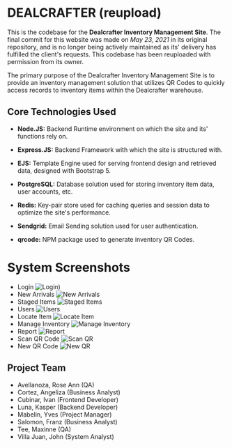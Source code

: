 # DEALCRAFTER (reupload)

This is the codebase for the **Dealcrafter Inventory Management Site**. The final commit for this website was made on _May 23, 2021_ in its original repository, and is no longer being actively maintained as its' delivery has fulfilled the client's requests. This codebase has been reuploaded with permission from its owner.

The primary purpose of the Dealcrafter Inventory Management Site is to provide an inventory management solution that utilizes QR Codes to quickly access records to inventory items within the Dealcrafter warehouse.

## Core Technologies Used

- **Node.JS:** Backend Runtime environment on which the site and its' functions rely on.
- **Express.JS:** Backend Framework with which the site is structured with.
- **EJS:** Template Engine used for serving frontend design and retrieved data, designed with Bootstrap 5.
- **PostgreSQL:** Database solution used for storing inventory item data, user accounts, etc.
- **Redis:** Key-pair store used for caching queries and session data to optimize the site's performance.
- **Sendgrid:** Email Sending solution used for user authentication.

- **qrcode:** NPM package used to generate inventory QR Codes.

# System Screenshots

- Login
  ![Login](https://res.cloudinary.com/dy9kcczqb/image/upload/v1632105056/portfolio-dealcrafterIMAGES/ejaylogin_rnowvv.png))
- New Arrivals
  ![New Arrivals](https://res.cloudinary.com/dy9kcczqb/image/upload/v1632105055/portfolio-dealcrafterIMAGES/ejay_arrivals_d52t6r.png)
- Staged Items
  ![Staged Items](https://res.cloudinary.com/dy9kcczqb/image/upload/v1632105055/portfolio-dealcrafterIMAGES/ejaystaged_l8yzap.png)
- Users
  ![Users](https://res.cloudinary.com/dy9kcczqb/image/upload/v1632105055/portfolio-dealcrafterIMAGES/ejayusers_awna8p.png)
- Locate Item
  ![Locate Item](https://res.cloudinary.com/dy9kcczqb/image/upload/v1632105054/portfolio-dealcrafterIMAGES/ejaylocate_lemakn.png)
- Manage Inventory
  ![Manage Inventory](https://res.cloudinary.com/dy9kcczqb/image/upload/v1632105055/portfolio-dealcrafterIMAGES/ejaymanage_f76uza.png)
- Report
  ![Report](https://res.cloudinary.com/dy9kcczqb/image/upload/v1632105055/portfolio-dealcrafterIMAGES/ejayreport_jngkrd.png)
- Scan QR Code
  ![Scan QR](https://res.cloudinary.com/dy9kcczqb/image/upload/v1632105055/portfolio-dealcrafterIMAGES/ejayqrscan_dzajsi.png)
- New QR Code
  ![New QR](https://res.cloudinary.com/dy9kcczqb/image/upload/v1632105054/portfolio-dealcrafterIMAGES/ejayqrnew_ohybxc.png)

## Project Team

- Avellanoza, Rose Ann (QA)
- Cortez, Angeliza (Business Analyst)
- Cubinar, Ivan (Frontend Developer)
- Luna, Kasper (Backend Developer)
- Mabelin, Yves (Project Manager)
- Salomon, Franz (Business Analyst)
- Tee, Maxinne (QA)
- Villa Juan, John (System Analyst)

